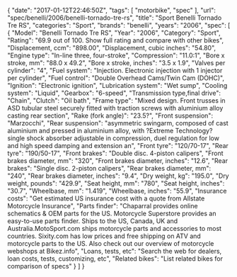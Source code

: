 {
    "date": "2017-01-12T22:46:50Z",
    "tags": [
        "motorbike",
        "spec"
    ],
    "url": "spec\/benelli\/2006\/benelli-tornado-tre-rs",
    "title": "Sport Benelli Tornado Tre RS",
    "categories": "Sport",
    "brands": "benelli",
    "years": "2006",
    "spec": [
        {
            "Model": "Benelli Tornado Tre RS",
            "Year": "2006",
            "Category": "Sport",
            "Rating": "69.9 out of 100. Show full rating and compare with other bikes",
            "Displacement, ccm": "898.00",
            "Displacement, cubic inches": "54.80",
            "Engine type": "In-line three, four-stroke",
            "Compression": "11.0:1",
            "Bore x stroke, mm": "88.0 x 49.2",
            "Bore x stroke, inches": "3.5 x 1.9",
            "Valves per cylinder": "4",
            "Fuel system": "Injection.  Electronic injection             with 1 injector per cylinder",
            "Fuel control": "Double Overhead Cams\/Twin Cam (DOHC)",
            "Ignition": "Electronic ignition",
            "Lubrication system": "Wet sump",
            "Cooling system": "Liquid",
            "Gearbox": "6-speed",
            "Transmission type,final drive": "Chain",
            "Clutch": "Oil bath",
            "Frame type": "Mixed design. Front trusses in ASD   tubular steel securely fitted with traction screws with aluminium alloy casting rear section",
            "Rake (fork angle)": "23.5?",
            "Front suspension": "Marzocchi",
            "Rear suspension": "asymmetric swingarm, composed of cast             aluminium and pressed in aluminium alloy, with ?Extreme Technology?             single shock absorber adjustable in compression, duel regulation for             low and high speed damping and extension an",
            "Front tyre": "120\/70-17",
            "Rear tyre": "190\/50-17",
            "Front brakes": "Double disc. 4-piston calipers",
            "Front brakes diameter, mm": "320",
            "Front brakes diameter, inches": "12.6",
            "Rear brakes": "Single disc. 2-piston calipers",
            "Rear brakes diameter, mm": "240",
            "Rear brakes diameter, inches": "9.4",
            "Dry weight, kg": "195.0",
            "Dry weight, pounds": "429.9",
            "Seat height, mm": "780",
            "Seat height, inches": "30.7",
            "Wheelbase, mm": "1.419",
            "Wheelbase, inches": "55.9",
            "Insurance costs": "Get estimated US insurance cost with a quote from Allstate Motorcycle Insurance",
            "Parts finder": "Chaparral provides online schematics & OEM parts for the US.   Motorcycle Superstore provides an easy-to-use parts finder. Ships to the US, Canada, UK and Australia.MotoSport.com ships motorcycle parts and accessories to most countries.    Sixity.com has low prices and free shipping on ATV and motorcycle parts to the US. Also check out our overview of motorcycle webshops at Bikez.info",
            "Loans, tests, etc": "Search the web for dealers, loan costs, tests, customizing, etc",
            "Related bikes": "List related bikes for comparison of specs"
        }
    ]
}